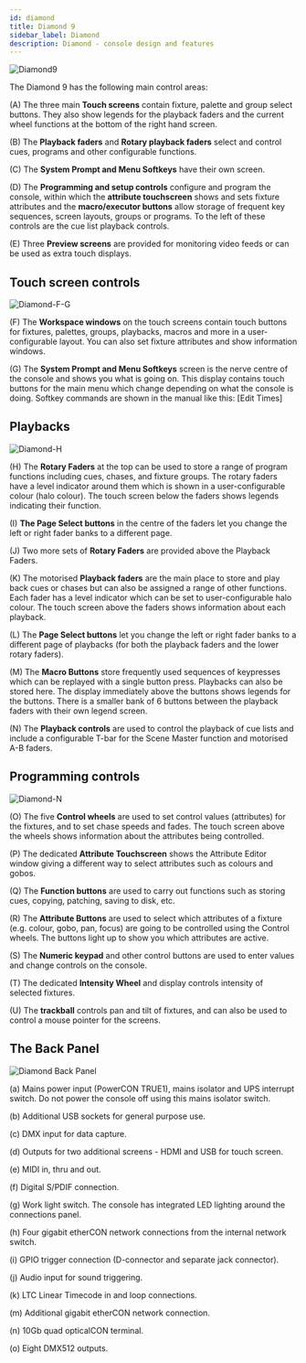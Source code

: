 ```yaml
---
id: diamond
title: Diamond 9
sidebar_label: Diamond
description: Diamond - console design and features
---
```


![Diamond9](/docs/images/Diamond-Main.png)

The Diamond 9 has the following main control areas:

\(A\) The three main **Touch screens** contain fixture, palette and group select
buttons. They also show legends for the playback faders and the
current wheel functions at the bottom of the right hand screen.

\(B\) The **Playback faders** and **Rotary playback faders**
 select and control cues, programs and other configurable functions.

\(C\) The **System Prompt and Menu Softkeys** have their own screen.

\(D\) The **Programming and setup controls** configure and program the console,
within which the **attribute touchscreen** shows and sets fixture attributes and 
the **macro/executor buttons** allow storage of frequent key
sequences, screen layouts, groups or programs. To the left of these
controls are the cue list playback controls.

\(E\) Three **Preview screens** are provided for monitoring
video feeds or can be used as extra touch displays.



## Touch screen controls

![Diamond-F-G](/docs/images/Diamond-F.png)

\(F\) The **Workspace windows** on the touch screens contain touch buttons for
fixtures, palettes, groups, playbacks, macros and more in a user-configurable
layout. You can also set fixture attributes and show information windows.

\(G\) The **System Prompt and Menu Softkeys** screen is the nerve centre of
the console and shows you what is going on. This display contains touch
buttons for the main menu which change depending on what the console
is doing. Softkey commands are shown in the manual 
like this: \[Edit Times\]

## Playbacks

![Diamond-H](/docs/images/Diamond-H.png)

\(H\) The **Rotary Faders** at the top can be used to store
a range of program functions including cues, chases, and fixture groups.
The rotary faders have a level indicator around them which is shown in
a user-configurable colour (halo colour).
The touch screen below the faders shows legends indicating their function.

\(I\) **The Page Select buttons** in the
centre of the faders let you change the left or right fader banks to a different page.

\(J\) Two more sets of **Rotary Faders** are provided above the Playback Faders.

\(K\) The motorised **Playback faders** are the main place to store and play back cues or chases
but can also be assigned a range of other functions. Each fader has a level indicator
which can be set to user-configurable halo colour.
The touch screen above the faders shows information about
each playback.

\(L\) The **Page Select buttons** let you change the left or right
fader banks to a different page
of playbacks (for both the playback faders and the lower rotary faders). 

\(M\) The **Macro Buttons** store frequently used sequences of keypresses
which can be replayed with a single button press. Playbacks can also be
stored here. The display immediately above the buttons shows legends for
the buttons. There is a smaller bank of 6 buttons between the playback faders with
their own legend screen.

\(N\) The **Playback controls** are used to control the playback of cue
lists and include a configurable T-bar for the Scene Master function and motorised A-B faders.

## Programming controls

![Diamond-N](/docs/images/Diamond-O.png)

\(O\) The five  **Control wheels** are used to set control values (attributes) for
the fixtures, and to set chase speeds and fades. The touch screen above
the wheels shows information about the attributes being controlled.

\(P\) The dedicated **Attribute Touchscreen** shows the Attribute Editor
window giving a different way to select attributes such as colours and gobos.

\(Q\) The **Function buttons** are used to carry out functions such as storing
cues, copying, patching, saving to disk, etc.

\(R\) The **Attribute Buttons** are used to select which attributes of
a fixture (e.g. colour, gobo, pan, focus) are going to be controlled
using the Control wheels. The buttons light up to show you which
attributes are active.

\(S\) The **Numeric keypad** and other control buttons are used to enter
values and change controls on the console.

\(T\) The dedicated **Intensity Wheel** and display controls intensity
of selected fixtures.

\(U\) The **trackball** controls pan and tilt of fixtures, and can also be
used to control a mouse pointer for the screens.


## The Back Panel

![Diamond Back Panel](/docs/images/Diamond-Back.png)

\(a\) Mains power input (PowerCON TRUE1), mains isolator and UPS interrupt switch. Do not
power the console off using this mains isolator switch.

\(b\) Additional USB sockets for general purpose use.

\(c\) DMX input for data capture.

\(d\) Outputs for two additional screens - HDMI and USB for touch screen.

\(e\) MIDI in, thru and out.

\(f\) Digital S/PDIF connection.

\(g\) Work light switch. The console has integrated LED lighting around the connections panel.

\(h\) Four gigabit etherCON network connections from the internal network switch.

\(i\) GPIO trigger connection (D-connector and separate jack connector).

\(j\) Audio input for sound triggering.

\(k\) LTC Linear Timecode in and loop connections.

\(m\) Additional gigabit etherCON network connection.

\(n\) 10Gb quad opticalCON terminal.

\(o\) Eight DMX512 outputs.